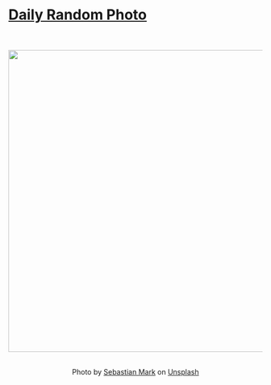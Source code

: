 # [Daily Random Photo](https://www.dailyrandomphoto.com/)

<div align="center">
  <br>
  <br>
  <a href="https://www.dailyrandomphoto.com/p/2021/2021-03-18/"><img src="https://images.unsplash.com/photo-1614201841816-d7f250a757b1?crop=entropy&cs=tinysrgb&fit=max&fm=jpg&ixid=Mnw3NzUwOHwwfDF8cmFuZG9tfHx8fHx8fHx8MTYxNjAyNTk2Mg&ixlib=rb-1.2.1&q=80&w=1080" width="600px"></a>
  <br>
  <br>
  <p class="has-text-grey">Photo by <a href="https://unsplash.com/@sebastianmark?utm_source=Daily%20Random%20Photo&amp;utm_medium=referral" target="_blank" rel="noopener noreferrer">Sebastian Mark</a> on <a href="https://unsplash.com/photos/Gk2itamk_Lo?utm_source=Daily%20Random%20Photo&amp;utm_medium=referral" target="_blank" rel="noopener noreferrer">Unsplash</a></p>
</div>
